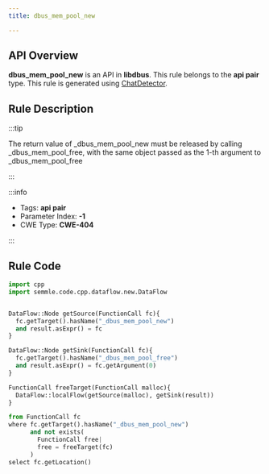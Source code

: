 ```yaml
---
title: dbus_mem_pool_new

---
```



## API Overview
**dbus_mem_pool_new** is an API in **libdbus**. This rule belongs to the **api pair** type. This rule is generated using [ChatDetector](../../tools/ChatDetector).
## Rule Description

:::tip

The return value of _dbus_mem_pool_new must be released by calling _dbus_mem_pool_free, with the same object passed as the 1-th argument to _dbus_mem_pool_free

:::

:::info

- Tags: **api pair**
- Parameter Index: **-1**
- CWE Type: **CWE-404**

:::

## Rule Code
```python
import cpp
import semmle.code.cpp.dataflow.new.DataFlow


DataFlow::Node getSource(FunctionCall fc){
  fc.getTarget().hasName("_dbus_mem_pool_new")
  and result.asExpr() = fc
}

DataFlow::Node getSink(FunctionCall fc){
  fc.getTarget().hasName("_dbus_mem_pool_free")
  and result.asExpr() = fc.getArgument(0)
}

FunctionCall freeTarget(FunctionCall malloc){
  DataFlow::localFlow(getSource(malloc), getSink(result))
}

from FunctionCall fc
where fc.getTarget().hasName("_dbus_mem_pool_new")
      and not exists(
        FunctionCall free| 
        free = freeTarget(fc)
      )
select fc.getLocation()

```
